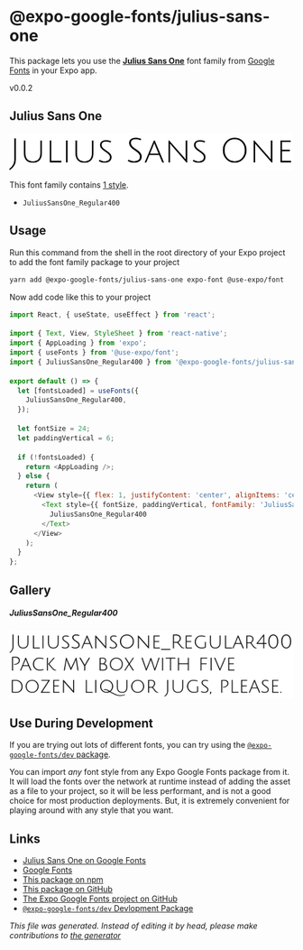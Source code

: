 # @expo-google-fonts/julius-sans-one

This package lets you use the [**Julius Sans One**](https://fonts.google.com/specimen/Julius+Sans+One) font family from [Google Fonts](https://fonts.google.com/) in your Expo app.

v0.0.2

## Julius Sans One

![Julius Sans One](./font-family.png)

This font family contains [1 style](#gallery).

- `JuliusSansOne_Regular400`

## Usage

Run this command from the shell in the root directory of your Expo project to add the font family package to your project
```sh
yarn add @expo-google-fonts/julius-sans-one expo-font @use-expo/font
```

Now add code like this to your project
```js
import React, { useState, useEffect } from 'react';

import { Text, View, StyleSheet } from 'react-native';
import { AppLoading } from 'expo';
import { useFonts } from '@use-expo/font';
import { JuliusSansOne_Regular400 } from '@expo-google-fonts/julius-sans-one';

export default () => {
  let [fontsLoaded] = useFonts({
    JuliusSansOne_Regular400,
  });

  let fontSize = 24;
  let paddingVertical = 6;

  if (!fontsLoaded) {
    return <AppLoading />;
  } else {
    return (
      <View style={{ flex: 1, justifyContent: 'center', alignItems: 'center' }}>
        <Text style={{ fontSize, paddingVertical, fontFamily: 'JuliusSansOne_Regular400' }}>
          JuliusSansOne_Regular400
        </Text>
      </View>
    );
  }
};

```

## Gallery

##### JuliusSansOne_Regular400
![JuliusSansOne_Regular400](./2453dedd8ffddbabbe0e7b6822b7cf607757d98524241a40596bb7ae18212156.ttf.png)


## Use During Development

If you are trying out lots of different fonts, you can try using the [`@expo-google-fonts/dev` package](https://www.npmjs.com/package/@expo-google-fonts/dev).

You can import *any* font style from any Expo Google Fonts package from it. It will load the fonts
over the network at runtime instead of adding the asset as a file to your project, so it will be 
less performant, and is not a good choice for most production deployments. But, it is extremely convenient
for playing around with any style that you want.

## Links

- [Julius Sans One on Google Fonts](https://fonts.google.com/specimen/Julius+Sans+One)
- [Google Fonts](https://fonts.google.com/)
- [This package on npm](https://www.npmjs.com/package/@expo-google-fonts/julius-sans-one)
- [This package on GitHub](https://github.com/expo/google-fonts/tree/master/font-packages/julius-sans-one)
- [The Expo Google Fonts project on GitHub](https://github.com/expo/google-fonts)
- [`@expo-google-fonts/dev` Devlopment Package](https://github.com/expo/google-fonts/tree/master/font-packages/dev)


*This file was generated. Instead of editing it by head, please make contributions to [the generator](https://github.com/expo/google-fonts/tree/master/packages/generator)*
